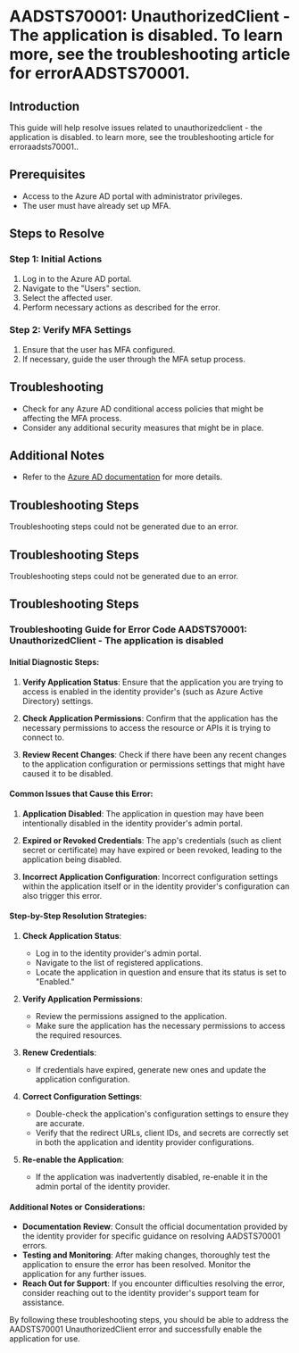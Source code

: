 # AADSTS70001: UnauthorizedClient - The application is disabled. To learn more, see the troubleshooting article for errorAADSTS70001.

## Introduction
This guide will help resolve issues related to unauthorizedclient - the application is disabled. to learn more, see the troubleshooting article for erroraadsts70001..

## Prerequisites
- Access to the Azure AD portal with administrator privileges.
- The user must have already set up MFA.

## Steps to Resolve

### Step 1: Initial Actions
1. Log in to the Azure AD portal.
2. Navigate to the "Users" section.
3. Select the affected user.
4. Perform necessary actions as described for the error.

### Step 2: Verify MFA Settings
1. Ensure that the user has MFA configured.
2. If necessary, guide the user through the MFA setup process.

## Troubleshooting
- Check for any Azure AD conditional access policies that might be affecting the MFA process.
- Consider any additional security measures that might be in place.

## Additional Notes
- Refer to the [Azure AD documentation](https://learn.microsoft.com/en-us/azure/active-directory/) for more details.


## Troubleshooting Steps
Troubleshooting steps could not be generated due to an error.

## Troubleshooting Steps
Troubleshooting steps could not be generated due to an error.

## Troubleshooting Steps
### Troubleshooting Guide for Error Code AADSTS70001: UnauthorizedClient - The application is disabled

#### Initial Diagnostic Steps:
1. **Verify Application Status**: Ensure that the application you are trying to access is enabled in the identity provider's (such as Azure Active Directory) settings.
   
2. **Check Application Permissions**: Confirm that the application has the necessary permissions to access the resource or APIs it is trying to connect to.

3. **Review Recent Changes**: Check if there have been any recent changes to the application configuration or permissions settings that might have caused it to be disabled.

#### Common Issues that Cause this Error:
1. **Application Disabled**: The application in question may have been intentionally disabled in the identity provider's admin portal.

2. **Expired or Revoked Credentials**: The app's credentials (such as client secret or certificate) may have expired or been revoked, leading to the application being disabled.

3. **Incorrect Application Configuration**: Incorrect configuration settings within the application itself or in the identity provider's configuration can also trigger this error.

#### Step-by-Step Resolution Strategies:
1. **Check Application Status**:
    - Log in to the identity provider's admin portal.
    - Navigate to the list of registered applications.
    - Locate the application in question and ensure that its status is set to "Enabled."
   
2. **Verify Application Permissions**:
    - Review the permissions assigned to the application.
    - Make sure the application has the necessary permissions to access the required resources.
   
3. **Renew Credentials**:
    - If credentials have expired, generate new ones and update the application configuration.
   
4. **Correct Configuration Settings**:
    - Double-check the application's configuration settings to ensure they are accurate.
    - Verify that the redirect URLs, client IDs, and secrets are correctly set in both the application and identity provider configurations.

5. **Re-enable the Application**:
    - If the application was inadvertently disabled, re-enable it in the admin portal of the identity provider.

#### Additional Notes or Considerations:
- **Documentation Review**: Consult the official documentation provided by the identity provider for specific guidance on resolving AADSTS70001 errors.
- **Testing and Monitoring**: After making changes, thoroughly test the application to ensure the error has been resolved. Monitor the application for any further issues.
- **Reach Out for Support**: If you encounter difficulties resolving the error, consider reaching out to the identity provider's support team for assistance.

By following these troubleshooting steps, you should be able to address the AADSTS70001 UnauthorizedClient error and successfully enable the application for use.
